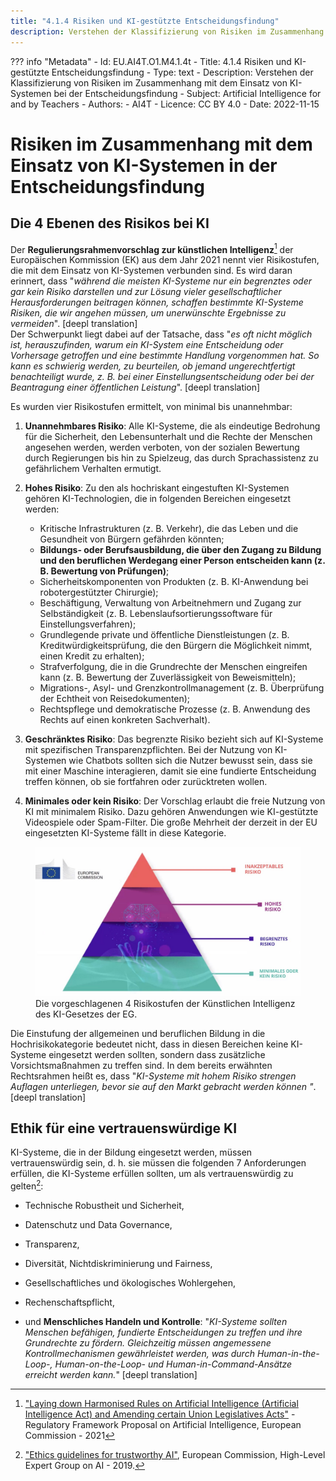 ```yaml
---
title: "4.1.4 Risiken und KI-gestützte Entscheidungsfindung"
description: Verstehen der Klassifizierung von Risiken im Zusammenhang mit dem Einsatz von KI-Systemen bei der Entscheidungsfindung
---
```

??? info "Metadata"
    - Id: EU.AI4T.O1.M4.1.4t
    - Title: 4.1.4 Risiken und KI-gestützte Entscheidungsfindung
    - Type: text
    - Description: Verstehen der Klassifizierung von Risiken im Zusammenhang mit dem Einsatz von KI-Systemen bei der Entscheidungsfindung
    - Subject: Artificial Intelligence for and by Teachers
    - Authors:
        - AI4T 
    - Licence: CC BY 4.0
    - Date: 2022-11-15

# Risiken im Zusammenhang mit dem Einsatz von KI-Systemen in der Entscheidungsfindung

## Die 4 Ebenen des Risikos bei KI

Der **Regulierungsrahmenvorschlag zur künstlichen Intelligenz**[^1] der Europäischen Kommission (EK) aus dem Jahr 2021 nennt vier Risikostufen, die mit dem Einsatz von KI-Systemen verbunden sind. Es wird daran erinnert, dass "*während die meisten KI-Systeme nur ein begrenztes oder gar kein Risiko darstellen und zur Lösung vieler gesellschaftlicher Herausforderungen beitragen können, schaffen bestimmte KI-Systeme Risiken, die wir angehen müssen, um unerwünschte Ergebnisse zu vermeiden*". [deepl translation]  
Der Schwerpunkt liegt dabei auf der Tatsache, dass "*es oft nicht möglich ist, herauszufinden, warum ein KI-System eine Entscheidung oder Vorhersage getroffen und eine bestimmte Handlung vorgenommen hat. So kann es schwierig werden, zu beurteilen, ob jemand ungerechtfertigt benachteiligt wurde, z. B. bei einer Einstellungsentscheidung oder bei der Beantragung einer öffentlichen Leistung*". [deepl translation]

Es wurden vier Risikostufen ermittelt, von minimal bis unannehmbar:  

1. **Unannehmbares Risiko**: Alle KI-Systeme, die als eindeutige Bedrohung für die Sicherheit, den Lebensunterhalt und die Rechte der Menschen angesehen werden, werden verboten, von der sozialen Bewertung durch Regierungen bis hin zu Spielzeug, das durch Sprachassistenz zu gefährlichem Verhalten ermutigt.  

2. **Hohes Risiko**: Zu den als hochriskant eingestuften KI-Systemen gehören KI-Technologien, die in folgenden Bereichen eingesetzt werden:
    - Kritische Infrastrukturen (z. B. Verkehr), die das Leben und die Gesundheit von Bürgern gefährden könnten;  
    - **Bildungs- oder Berufsausbildung, die über den Zugang zu Bildung und den beruflichen Werdegang einer Person entscheiden kann (z. B. Bewertung von Prüfungen)**;  
    - Sicherheitskomponenten von Produkten (z. B. KI-Anwendung bei robotergestützter Chirurgie);  
    - Beschäftigung, Verwaltung von Arbeitnehmern und Zugang zur Selbständigkeit (z. B. Lebenslaufsortierungssoftware für Einstellungsverfahren);  
    - Grundlegende private und öffentliche Dienstleistungen (z. B. Kreditwürdigkeitsprüfung, die den Bürgern die Möglichkeit nimmt, einen Kredit zu erhalten);  
    - Strafverfolgung, die in die Grundrechte der Menschen eingreifen kann (z. B. Bewertung der Zuverlässigkeit von Beweismitteln);  
    - Migrations-, Asyl- und Grenzkontrollmanagement (z. B. Überprüfung der Echtheit von Reisedokumenten);  
    - Rechtspflege und demokratische Prozesse (z. B. Anwendung des Rechts auf einen konkreten Sachverhalt).

3. **Geschränktes Risiko**: Das begrenzte Risiko bezieht sich auf KI-Systeme mit spezifischen Transparenzpflichten. Bei der Nutzung von KI-Systemen wie Chatbots sollten sich die Nutzer bewusst sein, dass sie mit einer Maschine interagieren, damit sie eine fundierte Entscheidung treffen können, ob sie fortfahren oder zurücktreten wollen.  

4. **Minimales oder kein Risiko**: Der Vorschlag erlaubt die freie Nutzung von KI mit minimalem Risiko. Dazu gehören Anwendungen wie KI-gestützte Videospiele oder Spam-Filter. Die große Mehrheit der derzeit in der EU eingesetzten KI-Systeme fällt in diese Kategorie.

<figure>
<img src="Images/AI-Risks-EC-DE.jpg" alt="Representation of AI Risks by the European Commission.">
<figcaption>Die vorgeschlagenen 4 Risikostufen der Künstlichen Intelligenz des KI-Gesetzes der EG.</figcaption>
</figure>

Die Einstufung der allgemeinen und beruflichen Bildung in die Hochrisikokategorie bedeutet nicht, dass in diesen Bereichen keine KI-Systeme eingesetzt werden sollten, sondern dass zusätzliche Vorsichtsmaßnahmen zu treffen sind. In dem bereits erwähnten Rechtsrahmen heißt es, dass "*KI-Systeme mit hohem Risiko strengen Auflagen unterliegen, bevor sie auf den Markt gebracht werden können "*. [deepl translation]

## Ethik für eine vertrauenswürdige KI

KI-Systeme, die in der Bildung eingesetzt werden, müssen vertrauenswürdig sein, d. h. sie müssen die folgenden 7 Anforderungen erfüllen, die KI-Systeme erfüllen sollten, um als vertrauenswürdig zu gelten[^2]:

- Technische Robustheit und Sicherheit,

- Datenschutz und Data Governance,

- Transparenz,

- Diversität, Nichtdiskriminierung und Fairness,

- Gesellschaftliches und ökologisches Wohlergehen,

- Rechenschaftspflicht,

- und **Menschliches Handeln und Kontrolle**: "*KI-Systeme sollten Menschen befähigen, fundierte Entscheidungen zu treffen und ihre Grundrechte zu fördern. Gleichzeitig müssen angemessene Kontrollmechanismen gewährleistet werden, was durch Human-in-the-Loop-, Human-on-the-Loop- und Human-in-Command-Ansätze erreicht werden kann.*" [deepl translation]

[^1]: ["Laying down Harmonised Rules on Artificial Intelligence (Artificial Intelligence Act) and Amending certain Union Legislatives Acts"](https://digital-strategy.ec.europa.eu/en/library/proposal-regulation-laying-down-harmonised-rules-artificial-intelligence) - Regulatory Framework Proposal on Artificial Intelligence, European Commission - 2021

[^2]: ["Ethics guidelines for trustworthy AI"](https://digital-strategy.ec.europa.eu/en/library/ethics-guidelines-trustworthy-ai), European Commission, High-Level Expert Group on AI - 2019.
